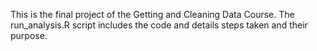 This is the final project of the Getting and Cleaning Data Course.
The run_analysis.R script includes the code and details steps taken and their purpose.
